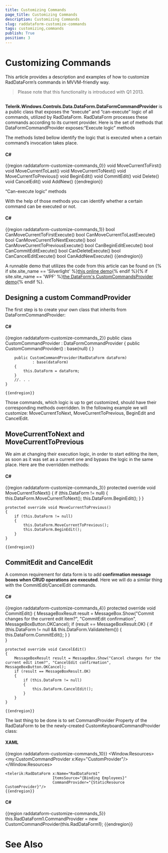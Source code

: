 ```yaml
---
title: Customizing Commands
page_title: Customizing Commands
description: Customizing Commands
slug: raddataform-customize-commands
tags: customizing,commands
publish: True
position: 3
---
```


# Customizing Commands



This article provides a description and examples of how to customize RadDataForm’s commands in MVVM-friendly way. 

>Please note that this functionality is introduced with Q1 2013.

## 

__Telerik.Windows.Controls.Data.DataForm.DataFormCommandProvider__ is a public class that exposes the “execute” and “can-execute” logic of all commands, utilized by RadDataForm. RadDataForm processes these commands according to its current provider. Here is the set of methods that DataFormCommandProvider exposes:“Execute logic” methods

The methods listed bellow identify the logic that is executed when a certain command’s invocation takes place.

#### __C#__

{{region raddataform-customize-commands_0}}
	void MoveCurrentToFirst()
	void MoveCurrentToLast()
	void MoveCurrentToNext()
	void MoveCurrentToPrevious()
	void BeginEdit()
	void CommitEdit()
	void Delete()
	void CancelEdit()
	void AddNew()
	{{endregion}}

“Can-execute logic” methods

With the help of those methods you can identify whether a certain command can be executed or not.

#### __C#__

{{region raddataform-customize-commands_1}}
	bool CanMoveCurrentToFirstExecute()
	bool CanMoveCurrentToLastExecute()
	bool CanMoveCurrentToNextExecute()
	bool CanMoveCurrentToPreviousExecute()
	bool CanBeginEditExecute()
	bool CanCommitEditExecute()
	bool CanDeleteExecute()
	bool CanCancelEditExecute()
	bool CanAddNewExecute()
	{{endregion}}



A runnable demo that utilizes the code from this article can be found on
          {% if site.site_name == 'Silverlight' %}[this online demo](http://demos.telerik.com/silverlight/#DataForm/CustomCommandsProvider){% endif %}{% if site.site_name == 'WPF' %}[the DataForm's CustomCommandsProvider demo](http://demos.telerik.com/wpf/){% endif %}.
        

## Designing a custom CommandProvider

The first step is to create your own class that inherits from DataFormCommandProvider:

#### __C#__

{{region raddataform-customize-commands_2}}
	public class CustomCommandProvider : DataFormCommandProvider
	{
		public CustomCommandProvider() : base(null)
		{
		}
	 
		public CustomCommandProvider(RadDataForm dataForm)
				: base(dataForm)
		{
			this.DataForm = dataForm;
		}
		//. . .
	}
	
	{{endregion}}



Those commands, which logic is up to get customized, should have their corresponding methods overridden. In the following example we will customize: MoveCurrentToNext, MoveCurrentToPrevious, BeginEdit and CancelEdit.

## MoveCurrentToNext and MoveCurrentToPrevious

We aim at changing their execution logic, in order to start editing the item, as soon as it was set as a current one and bypass the logic in the same place. Here are the overridden methods:

#### __C#__

{{region raddataform-customize-commands_3}}
	protected override void MoveCurrentToNext()
	{
		if (this.DataForm != null)
		{
			this.DataForm.MoveCurrentToNext();
			this.DataForm.BeginEdit();
		}
	}
	 
	protected override void MoveCurrentToPrevious()
	{
		if (this.DataForm != null)
		{
			this.DataForm.MoveCurrentToPrevious();
			this.DataForm.BeginEdit();
		}
	}
	
	{{endregion}}



## CommitEdit and CancelEdit

A common requirement for data form is to add __confirmation message boxes when CRUD operations are executed__. Here we will do a similar thing with the CommitEdit/CancelEdit commands.

#### __C#__

{{region raddataform-customize-commands_4}}
	protected override void CommitEdit()
	{
		MessageBoxResult result = MessageBox.Show("Commit changes for the current edit item?", "CommitEdit confirmation", MessageBoxButton.OKCancel);
		if (result == MessageBoxResult.OK)
		{
			if (this.DataForm != null && this.DataForm.ValidateItem())
			{
				this.DataForm.CommitEdit();
			}
		}			
	}
	 
	protected override void CancelEdit()
	{
		MessageBoxResult result = MessageBox.Show("Cancel changes for the current edit item?", "CancelEdit confirmation", MessageBoxButton.OKCancel);
		if (result == MessageBoxResult.OK)
		{
			if (this.DataForm != null)
			{
				this.DataForm.CancelEdit();
			}
		}	
	}
	
	{{endregion}}



The last thing to be done is to set CommandProvider Property of the RadDataForm to be the newly-created CustomKeyboardCommandProvider class:
        

#### __XAML__

{{region raddataform-customize-commands_10}}
	 <Window.Resources>
	    <my:CustomCommandProvider x:Key="CustomProvider"/>
	</Window.Resources>
	
	<telerik:RadDataForm x:Name="RadDataForm1"
	                     ItemsSource="{Binding Employees}" 
	                     CommandProvider="{StaticResource CustomProvider}"/>
	{{endregion}}



#### __C#__

{{region raddataform-customize-commands_5}}
	this.RadDataForm1.CommandProvider = new CustomCommandProvider(this.RadDataForm1);
	{{endregion}}



# See Also
